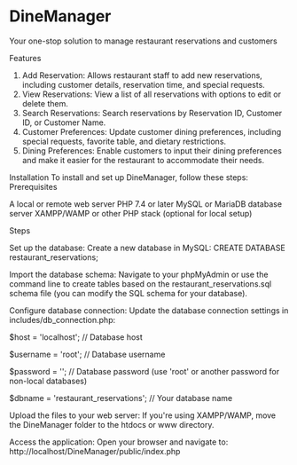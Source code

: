 # DineManager
Your one-stop solution to manage restaurant reservations and customers

Features
1. Add Reservation: Allows restaurant staff to add new reservations, including customer details, reservation time, and special requests.
2. View Reservations: View a list of all reservations with options to edit or delete them.
3. Search Reservations: Search reservations by Reservation ID, Customer ID, or Customer Name.
4. Customer Preferences: Update customer dining preferences, including special requests, favorite table, and dietary restrictions.
5. Dining Preferences: Enable customers to input their dining preferences and make it easier for the restaurant to accommodate their needs.

Installation
To install and set up DineManager, follow these steps:
Prerequisites

A local or remote web server 
PHP 7.4 or later
MySQL or MariaDB database server
XAMPP/WAMP or other PHP stack (optional for local setup)

Steps

Set up the database:
Create a new database in MySQL:
CREATE DATABASE restaurant_reservations;

Import the database schema:
Navigate to your phpMyAdmin or use the command line to create tables based on the restaurant_reservations.sql schema file (you can modify the SQL schema for your database).

Configure database connection:
Update the database connection settings in includes/db_connection.php:

$host = 'localhost'; // Database host

$username = 'root'; // Database username

$password = ''; // Database password (use 'root' or another password for non-local databases)

$dbname = 'restaurant_reservations'; // Your database name

Upload the files to your web server:
If you're using XAMPP/WAMP, move the DineManager folder to the htdocs or www directory.

Access the application:
Open your browser and navigate to:
http://localhost/DineManager/public/index.php    
